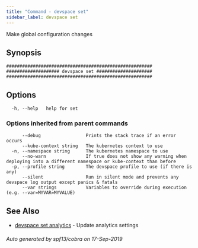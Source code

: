 ```yaml
---
title: "Command - devspace set"
sidebar_label: devspace set
---
```



Make global configuration changes

## Synopsis


```
#######################################################
#################### devspace set #####################
#######################################################
```
## Options

```
  -h, --help   help for set
```

### Options inherited from parent commands

```
      --debug                 Prints the stack trace if an error occurs
      --kube-context string   The kubernetes context to use
  -n, --namespace string      The kubernetes namespace to use
      --no-warn               If true does not show any warning when deploying into a different namespace or kube-context than before
  -p, --profile string        The devspace profile to use (if there is any)
      --silent                Run in silent mode and prevents any devspace log output except panics & fatals
      --var strings           Variables to override during execution (e.g. --var=MYVAR=MYVALUE)
```

## See Also
* [devspace set analytics](/docs/cli/commands/devspace_set_analytics)	 - Update analytics settings

###### Auto generated by spf13/cobra on 17-Sep-2019
